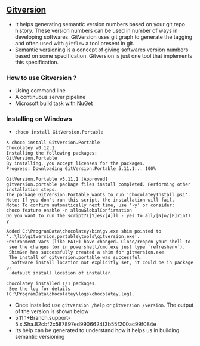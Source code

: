 ## [Gitversion](https://gitversion.net/docs/)

- It helps generating semantic version numbers based on your git repo history. These version numbers can be used in number of ways in developing softwares. GitVersion uses git graph to generate the tagging and often used with `gitflow` a tool present in git.
- [Semantic versioning](https://semver.org/) is a concept of giving softwares version numbers based on some specification. Gitversion is just one tool that implements this specification.

### How to use Gitversion ?

- Using command line
- A continuous server pipeline
- Microsoft build task with NuGet

### Installing on Windows

- `choco install GitVersion.Portable`

```
λ choco install GitVersion.Portable                                                                            
Chocolatey v0.12.1                                                                                             
Installing the following packages:                                                                             
GitVersion.Portable                                                                                            
By installing, you accept licenses for the packages.                                                           
Progress: Downloading GitVersion.Portable 5.11.1... 100%                                                       
                                                                                                               
GitVersion.Portable v5.11.1 [Approved]                                                                         
gitversion.portable package files install completed. Performing other installation steps.                      
The package GitVersion.Portable wants to run 'chocolateyInstall.ps1'.                                          
Note: If you don't run this script, the installation will fail.                                                
Note: To confirm automatically next time, use '-y' or consider:                                                
choco feature enable -n allowGlobalConfirmation                                                                
Do you want to run the script?([Y]es/[A]ll - yes to all/[N]o/[P]rint): y                                       
                                                                                                               
Added C:\ProgramData\chocolatey\bin\gv.exe shim pointed to '..\lib\gitversion.portable\tools\gitversion.exe'.  
Environment Vars (like PATH) have changed. Close/reopen your shell to                                          
 see the changes (or in powershell/cmd.exe just type `refreshenv`).                                            
 ShimGen has successfully created a shim for gitversion.exe                                                    
 The install of gitversion.portable was successful.                                                            
  Software install location not explicitly set, it could be in package or                                      
  default install location of installer.                                                                       
                                                                                                               
Chocolatey installed 1/1 packages.                                                                             
 See the log for details (C:\ProgramData\chocolatey\logs\chocolatey.log).                                      

```

- Once installed use `gitversion /help` or `gitversion /version`. The output of the version is shown below
- 5.11.1+Branch.support-5.x.Sha.82cbf2c587897ed9906624f3b55f200ac99f084e
- Its help can be generated to understand how it helps us in building semantic versioning
